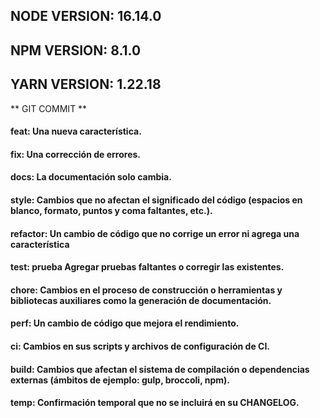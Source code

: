 ## NODE VERSION: 16.14.0
## NPM VERSION: 8.1.0
## YARN VERSION: 1.22.18

** GIT COMMIT **

#### feat:     Una nueva característica.
#### fix:      Una corrección de errores.
#### docs:     La documentación solo cambia.
#### style:    Cambios que no afectan el significado del código (espacios en blanco, formato, puntos y coma faltantes, etc.).
#### refactor: Un cambio de código que no corrige un error ni agrega una característica
#### test:     prueba Agregar pruebas faltantes o corregir las existentes.
#### chore:    Cambios en el proceso de construcción o herramientas y bibliotecas auxiliares como la generación de documentación.
#### perf:     Un cambio de código que mejora el rendimiento.
#### ci:       Cambios en sus scripts y archivos de configuración de CI.
#### build:    Cambios que afectan el sistema de compilación o dependencias externas (ámbitos de ejemplo: gulp, broccoli, npm).
#### temp:     Confirmación temporal que no se incluirá en su CHANGELOG. 
